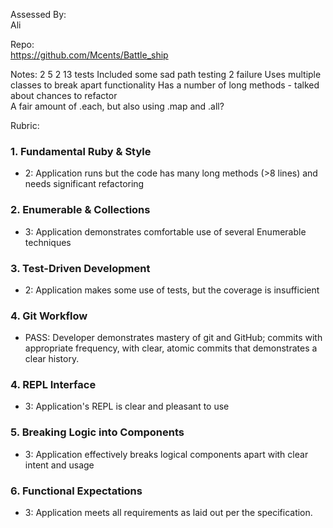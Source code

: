 Assessed By:  
Ali  

Repo:  
https://github.com/Mcents/Battle_ship  

Notes:
2 5 2 13  tests
Included some sad path testing
2 failure
Uses multiple classes to break apart functionality
Has a number of long methods - talked about chances to refactor  
A fair amount of .each, but also using .map and .all?  


Rubric:

### 1. Fundamental Ruby & Style

* 2:  Application runs but the code has many long methods (>8 lines) and needs significant refactoring

### 2. Enumerable & Collections

* 3: Application demonstrates comfortable use of several Enumerable techniques

### 3. Test-Driven Development

* 2: Application makes some use of tests, but the coverage is insufficient

### 4. Git Workflow

* PASS:  Developer demonstrates mastery of git and GitHub; commits with appropriate frequency, with clear, atomic commits that demonstrates a clear history.

### 4. REPL Interface

* 3: Application's REPL is clear and pleasant to use

### 5. Breaking Logic into Components

* 3: Application effectively breaks logical components apart with clear intent and usage

### 6. Functional Expectations

* 3: Application meets all requirements as laid out per the specification.
